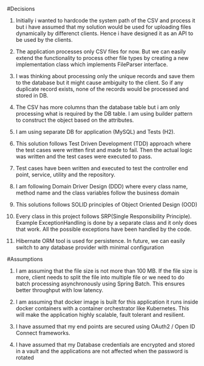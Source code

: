 #Decisions 

1. Initially i wanted to hardcode the system path of the CSV and process it but i have assumed that my solution would be used for uploading files dynamically by differenct clients. Hence i have designed it as an API to be used by the clients. 

2. The application processes only CSV files for now. But we can easily extend the functionality to process other file types by creating a new implementation class which implements FileParser interface.

3. I was thinking about processing only the unique records and save them to the database but it might cause ambiguity to the client. So if any duplicate record exists, none of the records would be processed and stored in DB.

4. The CSV has more columns than the database table but i am only processing what is required by the DB table. I am using builder pattern to construct the object based on the attributes.

5. I am using separate DB for application (MySQL) and Tests (H2).

6. This solution follows Test Driven Development (TDD) approach where the test cases were written first and made to fail. Then the actual logic was written and the test cases were executed to pass.

7. Test cases have been written and executed to test the controller end point, service, utility and the repository.

8. I am following Domain Driver Design (DDD) where every class name, method name and the class variables follow the business domain

9. This solutions follows SOLID principles of Object Oriented Design (OOD)

10. Every class in this project follows SRP(Single Responsibility Principle). Example ExceptionHandling is done by a separate class and it only does that work. All the possible exceptions have been handled by the code.

11. Hibernate ORM tool is used for persistence. In future, we can easily switch to any database provider with minimal configuration


#Assumptions

1. I am assuming that the file size is not more than 100 MB. If the file size is more, client needs to split the file into multiple file or we need to do batch processing asynchronously using Spring Batch. This ensures better throughput with low latency.

2. I am assuming that docker image is built for this application it runs inside docker containers with a container orchestrator like Kubernetes. This will make the application highly scalable, fault tolerant and resilient.

3. I have assumed that my end points are secured using OAuth2 / Open ID Connect frameworks.

4. I have assumed that my Database credentials are encrypted and stored in a vault and the applications are not affected when the password is rotated